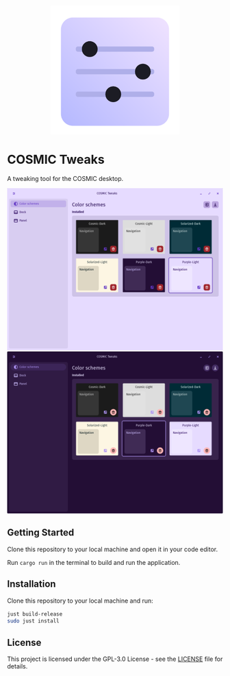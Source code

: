 <div align="center">
    <img src="res/icons/hicolor/256x256/apps/dev.edfloreshz.CosmicTweaks.svg" width="300"/>
</div>

# COSMIC Tweaks

A tweaking tool for the COSMIC desktop.

![window-light.png](res/screenshots/window-light.png#gh-light-mode-only)
![window-dark.png](res/screenshots/window-dark.png#gh-dark-mode-only)

## Getting Started
Clone this repository to your local machine and open it in your code editor.

Run `cargo run` in the terminal to build and run the application.

## Installation
Clone this repository to your local machine and run:

```bash
just build-release
sudo just install
```

## License
This project is licensed under the GPL-3.0 License - see the [LICENSE](LICENSE) file for details.
